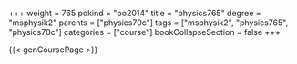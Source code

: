+++
weight = 765
pokind = "po2014"
title = "physics765"
degree = "msphysik2"
parents = ["physics70c"]
tags = ["msphysik2", "physics765", "physics70c"]
categories = ["course"]
bookCollapseSection = false
+++

{{< genCoursePage >}}
